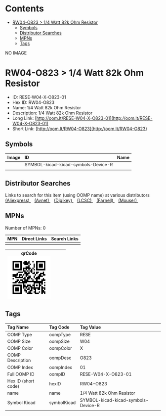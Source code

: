 



Contents
========

* [RW04-O823 > 1/4 Watt 82k Ohm Resistor](#rw04-o823--14-watt-82k-ohm-resistor)
	* [Symbols](#symbols)
	* [Distributor Searches](#distributor-searches)
	* [MPNs](#mpns)
	* [Tags](#tags)
  
NO IMAGE  
# RW04-O823 > 1/4 Watt 82k Ohm Resistor

- ID: RESE-W04-X-O823-01
- Hex ID: RW04-O823
- Name: 1/4 Watt 82k Ohm Resistor
- Description: 1/4 Watt 82k Ohm Resistor
- Long Link: [http://oom.lt/RESE-W04-X-O823-01](http://oom.lt/RESE-W04-X-O823-01)
- Short Link: [http://oom.lt/RW04-O823](http://oom.lt/RW04-O823)

## Symbols
  

|Image|ID|Name|
| :--- | :--- | :--- |
|![]()|SYMBOL-kicad-kicad-symbols-Device-R||
||||

## Distributor Searches
  
Links to search for this item (using OOMP name) at various distributors  
[(Aliexpress) ](https://www.aliexpress.com/wholesale?SearchText=11171/4+Watt+82k+Ohm+Resistor)&nbsp;&nbsp;&nbsp;[(Avnet) ](https://www.avnet.com/shop/us/search/1/4+Watt+82k+Ohm+Resistor)&nbsp;&nbsp;&nbsp;[(Digikey) ](https://www.digikey.co.uk/en/products/result?s=1/4+Watt+82k+Ohm+Resistor)&nbsp;&nbsp;&nbsp;[(LCSC) ](https://www.lcsc.com/search?q=1/4+Watt+82k+Ohm+Resistor)&nbsp;&nbsp;&nbsp;[(Farnell) ](https://uk.farnell.com/search?st=1/4+Watt+82k+Ohm+Resistor)&nbsp;&nbsp;&nbsp;[(Mouser) ](https://www.mouser.com/c/?q=1/4+Watt+82k+Ohm+Resistor)&nbsp;&nbsp;&nbsp;
## MPNs
  
Number of MPNs: 0  

|MPN|Direct Links|Search Links|
| :--- | :--- | :--- |
||||
  

|qrCode<br>[![](https://raw.githubusercontent.com/oomlout/oomlout_OOMP_parts_V2/main/RESE/W04/X/O823/01/qrCode_140.png)](https://github.com/oomlout/oomlout_OOMP_parts_V2/tree/main/RESE/W04/X/O823/01/qrCode.png)||||
| :---: | :---: | :---: | :---: |

## Tags
  

|Tag Name|Tag Code|Tag Value|
| :--- | :--- | :--- |
|OOMP Type|oompType|RESE|
|OOMP Size|oompSize|W04|
|OOMP Color|oompColor|X|
|OOMP Description|oompDesc|O823|
|OOMP Index|oompIndex|01|
|Full OOMP ID|oompID|RESE-W04-X-O823-01|
|Hex ID (short code)|hexID|RW04-O823|
|name|name|1/4 Watt 82k Ohm Resistor|
|Symbol Kicad|symbolKicad|SYMBOL-kicad-kicad-symbols-Device-R|
||||

